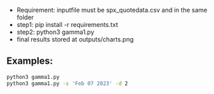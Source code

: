 
- Requirement: inputfile must be spx_quotedata.csv and in the same folder
- step1: pip install -r requirements.txt
- step2: python3 gamma1.py
- final results stored at outputs/charts.png

## Examples:

```sh
python3 gamma1.py
python3 gamma1.py -s 'Feb 07 2023' -d 2
```
